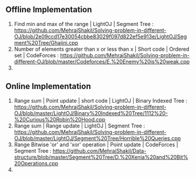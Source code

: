 ## Offline Implementation
1. Find min and max of the range | LightOJ | Segment Tree : https://github.com/MehrajShakil/Solving-problem-in-different-OJ/blob/2e09ccd17e30054cbbe83029f097d822ef5e913e/LightOJ/Segment%20Tree/Ghajini.cpp
2. Number of elements greater than x or less than x | Short code | Ordered set | CodeForces : https://github.com/MehrajShakil/Solving-problem-in-different-OJ/blob/master/Codeforces/E.%20Enemy%20is%20weak.cpp
3. 


## Online Implementation
1. Range sum | Point update | short code | LightOJ | Binary Indexed Tree : https://github.com/MehrajShakil/Solving-problem-in-different-OJ/blob/master/LightOJ/Binary%20Indexed%20Tree/1112%20-%20Curious%20Robin%20Hood.cpp
2. Range sum | Range update | LightOJ | Segment Tree : https://github.com/MehrajShakil/Solving-problem-in-different-OJ/blob/master/LightOJ/Segment%20Tree/Horrible%20Queries.cpp
3. Range Bitwise 'or' and 'xor' operation | Point update | CodeForces | Segment Tree : https://github.com/MehrajShakil/Data-structure/blob/master/Segment%20Tree/D.%20Xenia%20and%20Bit%20Operations.cpp 
4.
